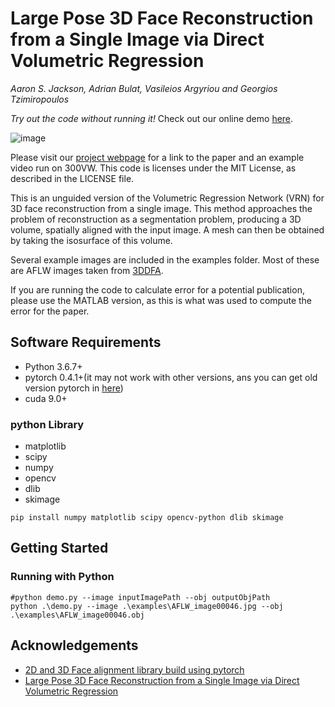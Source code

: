 # Large Pose 3D Face Reconstruction from a Single Image via Direct Volumetric Regression

*Aaron S. Jackson, Adrian Bulat, Vasileios Argyriou and Georgios Tzimiropoulos*

*Try out the code without running it!* Check out our online demo [here](http://www.cs.nott.ac.uk/~psxasj/3dme/).

![image](http://ntustcgalgit.synology.me:30000/B10415042/PytorchVRN/raw/master/vrn.png)

Please visit our [project webpage](http://aaronsplace.co.uk/papers/jackson2017recon/) for a link to the paper and an
example video run on 300VW. This code is licenses under the MIT
License, as described in the LICENSE file.

This is an unguided version of the Volumetric Regression Network (VRN)
for 3D face reconstruction from a single image. This method approaches
the problem of reconstruction as a segmentation problem, producing a
3D volume, spatially aligned with the input image. A mesh can then be
obtained by taking the isosurface of this volume.

Several example images are included in the examples folder. Most of
these are AFLW images taken from [3DDFA](http://www.cbsr.ia.ac.cn/users/xiangyuzhu/projects/3DDFA/main.htm).

If you are running the code to calculate error for a potential
publication, please use the MATLAB version, as this is what was used
to compute the error for the paper.


## Software Requirements

* Python 3.6.7+
* pytorch 0.4.1+(it may not work with other versions, ans you can get old version pytorch in [here](https://pytorch.org/get-started/previous-versions/#via-pip))
* cuda 9.0+

### python Library

* matplotlib
* scipy
* numpy
* opencv
* dlib
* skimage

```
pip install numpy matplotlib scipy opencv-python dlib skimage

```


## Getting Started

### Running with Python

```
#python demo.py --image inputImagePath --obj outputObjPath
python .\demo.py --image .\examples\AFLW_image00046.jpg --obj .\examples\AFLW_image00046.obj

```

## Acknowledgements
* [2D and 3D Face alignment library build using pytorch](https://github.com/1adrianb/face-alignment)
* [Large Pose 3D Face Reconstruction from a Single Image via Direct Volumetric Regression ](https://github.com/AaronJackson/vrn)
